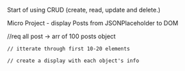 Start of using CRUD (create, read, update and delete.)

Micro Project - display Posts from JSONPlaceholder to DOM


  //req all post -> arr of 100 posts object

    // itterate through first 10-20 elements

    // create a display with each object's info